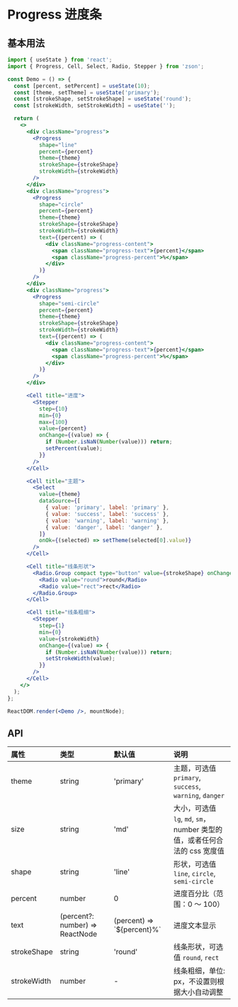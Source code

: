 # Progress 进度条

## 基本用法

```jsx
import { useState } from 'react';
import { Progress, Cell, Select, Radio, Stepper } from 'zson';

const Demo = () => {
  const [percent, setPercent] = useState(10);
  const [theme, setTheme] = useState('primary');
  const [strokeShape, setStrokeShape] = useState('round');
  const [strokeWidth, setStrokeWidth] = useState('');

  return (
    <>
      <div className="progress">
        <Progress
          shape="line"
          percent={percent}
          theme={theme}
          strokeShape={strokeShape}
          strokeWidth={strokeWidth}
        />
      </div>
      <div className="progress">
        <Progress
          shape="circle"
          percent={percent}
          theme={theme}
          strokeShape={strokeShape}
          strokeWidth={strokeWidth}
          text={(percent) => (
            <div className="progress-content">
              <span className="progress-text">{percent}</span>
              <span className="progress-percent">%</span>
            </div>
          )}
        />
      </div>
      <div className="progress">
        <Progress
          shape="semi-circle"
          percent={percent}
          theme={theme}
          strokeShape={strokeShape}
          strokeWidth={strokeWidth}
          text={(percent) => (
            <div className="progress-content">
              <span className="progress-text">{percent}</span>
              <span className="progress-percent">%</span>
            </div>
          )}
        />
      </div>

      <Cell title="进度">
        <Stepper
          step={10}
          min={0}
          max={100}
          value={percent}
          onChange={(value) => {
            if (Number.isNaN(Number(value))) return;
            setPercent(value);
          }}
        />
      </Cell>

      <Cell title="主题">
        <Select
          value={theme}
          dataSource={[
            { value: 'primary', label: 'primary' },
            { value: 'success', label: 'success' },
            { value: 'warning', label: 'warning' },
            { value: 'danger', label: 'danger' },
          ]}
          onOk={(selected) => setTheme(selected[0].value)}
        />
      </Cell>

      <Cell title="线条形状">
        <Radio.Group compact type="button" value={strokeShape} onChange={setStrokeShape}>
          <Radio value="round">round</Radio>
          <Radio value="rect">rect</Radio>
        </Radio.Group>
      </Cell>

      <Cell title="线条粗细">
        <Stepper
          step={1}
          min={0}
          value={strokeWidth}
          onChange={(value) => {
            if (Number.isNaN(Number(value))) return;
            setStrokeWidth(value);
          }}
        />
      </Cell>
    </>
  );
};

ReactDOM.render(<Demo />, mountNode);
```

## API

| 属性        | 类型                            | 默认值                       | 说明                                                                      |
| :---------- | :------------------------------ | :--------------------------- | :------------------------------------------------------------------------ |
| theme       | string                          | 'primary'                    | 主题，可选值 `primary`, `success`, `warning`, `danger`                    |
| size        | string                          | 'md'                         | 大小，可选值 `lg`, `md`, `sm`，number 类型的值，或者任何合法的 css 宽度值 |
| shape       | string                          | 'line'                       | 形状，可选值 `line`, `circle`, `semi-circle`                              |
| percent     | number                          | 0                            | 进度百分比（范围：0 ～ 100）                                              |
| text        | (percent?: number) => ReactNode | (percent) => \`${percent}%\` | 进度文本显示                                                              |
| strokeShape | string                          | 'round'                      | 线条形状，可选值 `round`, `rect`                                          |
| strokeWidth | number                          | -                            | 线条粗细，单位: px，不设置则根据大小自动调整                              |

